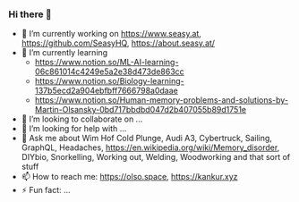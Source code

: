 ### Hi there 👋

<!--
**olso/olso** is a ✨ _special_ ✨ repository because its `README.md` (this file) appears on your GitHub profile.

Here are some ideas to get you started:
-->


- 🔭 I’m currently working on https://www.seasy.at, https://github.com/SeasyHQ, https://about.seasy.at/
- 🌱 I’m currently learning
  - https://www.notion.so/ML-AI-learning-06c861014c4249e5a2e38d473de863cc
  - https://www.notion.so/Biology-learning-137b5ecd2a904ebfbff7666798a0daae
  - https://www.notion.so/Human-memory-problems-and-solutions-by-Martin-Olsansky-0bd717bbdbd047d2b407055b89d1751e
- 👯 I’m looking to collaborate on ...
- 🤔 I’m looking for help with ...
- 💬 Ask me about Wim Hof Cold Plunge, Audi A3, Cybertruck, Sailing, GraphQL, Headaches, https://en.wikipedia.org/wiki/Memory_disorder, DIYbio, Snorkelling, Working out, Welding, Woodworking and that sort of stuff
- 📫 How to reach me: https://olso.space, https://kankur.xyz
- ⚡ Fun fact: ...
